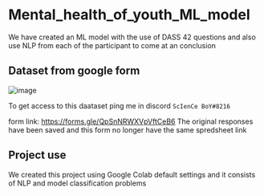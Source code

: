 # Mental_health_of_youth_ML_model
We have created an ML model with the use of DASS 42 questions and also use NLP from each of the participant to come at an conclusion

## Dataset from google form
![image](https://github.com/Dextroxe/Mental_health_of_youth_ML_model/assets/75870763/f65b9347-f53a-41e2-959b-09f13772aabd)

To get access to this daataset ping me in discord ``` ScIenCe BoY#8216 ```

form link: https://forms.gle/QpSnNRWXVpVftCeB6 
The original responses have been saved and this form no longer have the same spredsheet link

## Project use
We created this project using Google Colab default settings and it consists of NLP and model classification problems 
